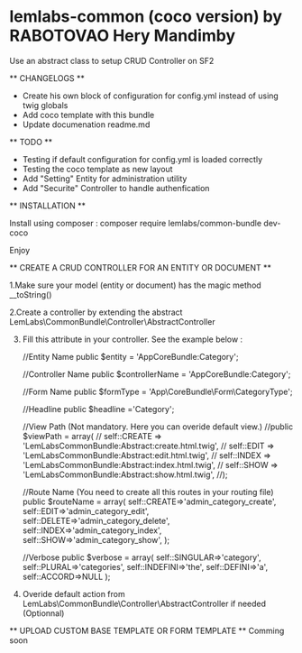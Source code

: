 lemlabs-common (coco version) by RABOTOVAO Hery Mandimby
======================

Use an abstract class to setup CRUD Controller on SF2


** CHANGELOGS **
- Create his own block of configuration for config.yml instead of using twig globals
- Add coco template with this bundle
- Update documenation readme.md


** TODO **
- Testing if default configuration for config.yml is loaded correctly
- Testing the coco template as new layout
- Add "Setting" Entity for administration utility
- Add "Securite" Controller to handle authenfication



** INSTALLATION **

Install using composer :
composer require lemlabs/common-bundle dev-coco
			
Enjoy



** CREATE A CRUD CONTROLLER FOR AN ENTITY OR DOCUMENT **

1.Make sure your model (entity or document) has the magic method __toString()

2.Create a controller by extending the abstract LemLabs\CommonBundle\Controller\AbstractController

3. Fill this attribute in your controller. See the example below :
	
	//Entity Name
	public $entity = 'AppCoreBundle:Category';
	
	//Controller Name
	public $controllerName = 'AppCoreBundle:Category';
	
	//Form Name
	public $formType = 'App\CoreBundle\Form\CategoryType';
	
	//Headline
	public $headline ='Category';
	
	//View Path (Not mandatory. Here you can overide default view.)
	//public $viewPath = array(
    //    self::CREATE => 'LemLabsCommonBundle:Abstract:create.html.twig',
    //    self::EDIT => 'LemLabsCommonBundle:Abstract:edit.html.twig',
    //    self::INDEX => 'LemLabsCommonBundle:Abstract:index.html.twig',
    //    self::SHOW => 'LemLabsCommonBundle:Abstract:show.html.twig',
    //);
	
	
	//Route Name (You need to create all this routes in your routing file)	
	public $routeName = array(
			self::CREATE=>'admin_category_create',
			self::EDIT=>'admin_category_edit',
			self::DELETE=>'admin_category_delete',
			self::INDEX=>'admin_category_index',
			self::SHOW=>'admin_category_show',
			);
	
	//Verbose
	public $verbose = array(
			self::SINGULAR=>'category',
			self::PLURAL=>'categories',
			self::INDEFINI=>'the',
			self::DEFINI=>'a',
			self::ACCORD=>NULL
			);

4. Overide default action from LemLabs\CommonBundle\Controller\AbstractController if needed (Optionnal)


** UPLOAD CUSTOM BASE TEMPLATE OR FORM TEMPLATE **
Comming soon
